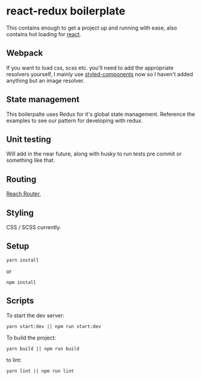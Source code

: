 # react-redux boilerplate
This contains enough to get a project up and running with ease, also contains hot loading for [react](https://github.com/facebook/react). 

## Webpack
If you want to load css, scss etc. you'll need to add the appropriate resolvers yourself, I mainly use [styled-components](https://www.styled-components.com/) now so I haven't added anything but an image resolver. 

## State management 
This boilerpalte uses Redux for it's global state management. Reference the examples to see our pattern for developing with redux. 

## Unit testing
Will add in the near future, along with husky to run tests pre commit or something like that.

## Routing 
[Reach Router](https://github.com/reach/router), 

## Styling
CSS / SCSS currently.

## Setup

```
yarn install
```
or
```
npm install
```

## Scripts
To start the dev server:
```
yarn start:dev || npm run start:dev
``` 
To build the project:
```
yarn build || npm run build
``` 
to lint: 
```
yarn lint || npm run lint
``` 

